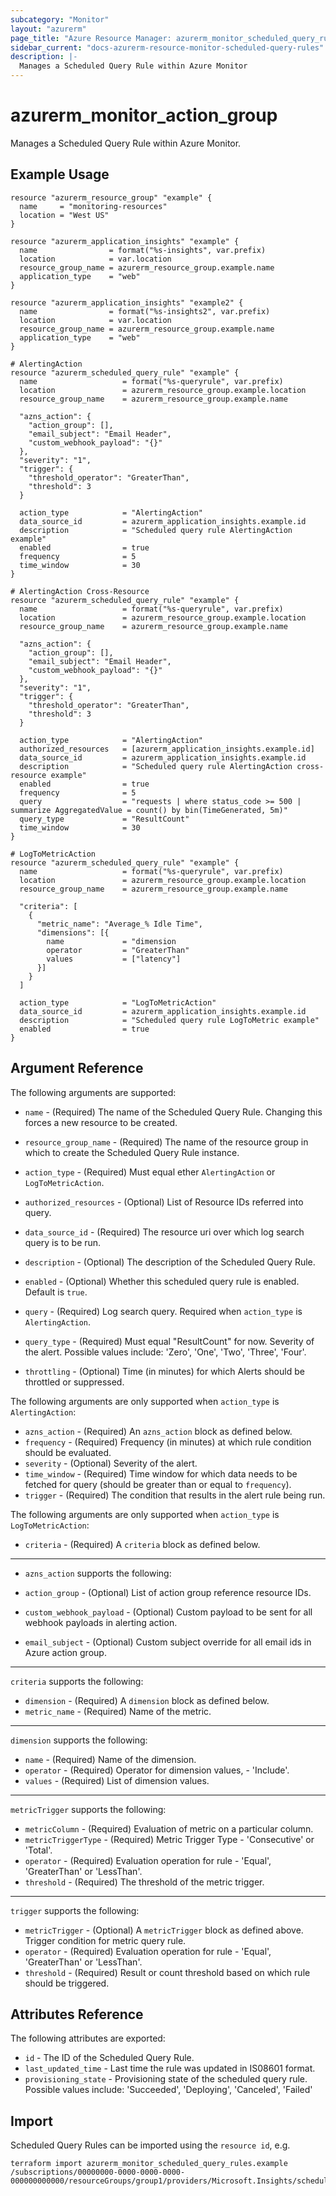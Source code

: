```yaml
---
subcategory: "Monitor"
layout: "azurerm"
page_title: "Azure Resource Manager: azurerm_monitor_scheduled_query_rules"
sidebar_current: "docs-azurerm-resource-monitor-scheduled-query-rules"
description: |-
  Manages a Scheduled Query Rule within Azure Monitor
---
```


# azurerm_monitor_action_group

Manages a Scheduled Query Rule within Azure Monitor.

## Example Usage

```hcl
resource "azurerm_resource_group" "example" {
  name     = "monitoring-resources"
  location = "West US"
}

resource "azurerm_application_insights" "example" {
  name                = format("%s-insights", var.prefix)
  location            = var.location
  resource_group_name = azurerm_resource_group.example.name
  application_type    = "web"
}

resource "azurerm_application_insights" "example2" {
  name                = format("%s-insights2", var.prefix)
  location            = var.location
  resource_group_name = azurerm_resource_group.example.name
  application_type    = "web"
}

# AlertingAction
resource "azurerm_scheduled_query_rule" "example" {
  name                   = format("%s-queryrule", var.prefix)
  location               = azurerm_resource_group.example.location
  resource_group_name    = azurerm_resource_group.example.name

  "azns_action": {
    "action_group": [],
    "email_subject": "Email Header",
    "custom_webhook_payload": "{}"
  },
  "severity": "1",
  "trigger": {
    "threshold_operator": "GreaterThan",
    "threshold": 3
  }

  action_type            = "AlertingAction"
  data_source_id         = azurerm_application_insights.example.id
  description            = "Scheduled query rule AlertingAction example"
  enabled                = true
  frequency              = 5
  time_window            = 30
}

# AlertingAction Cross-Resource
resource "azurerm_scheduled_query_rule" "example" {
  name                   = format("%s-queryrule", var.prefix)
  location               = azurerm_resource_group.example.location
  resource_group_name    = azurerm_resource_group.example.name

  "azns_action": {
    "action_group": [],
    "email_subject": "Email Header",
    "custom_webhook_payload": "{}"
  },
  "severity": "1",
  "trigger": {
    "threshold_operator": "GreaterThan",
    "threshold": 3
  }

  action_type            = "AlertingAction"
  authorized_resources   = [azurerm_application_insights.example.id]
  data_source_id         = azurerm_application_insights.example.id
  description            = "Scheduled query rule AlertingAction cross-resource example"
  enabled                = true
  frequency              = 5
  query                  = "requests | where status_code >= 500 | summarize AggregatedValue = count() by bin(TimeGenerated, 5m)"
  query_type             = "ResultCount"
  time_window            = 30
}

# LogToMetricAction
resource "azurerm_scheduled_query_rule" "example" {
  name                   = format("%s-queryrule", var.prefix)
  location               = azurerm_resource_group.example.location
  resource_group_name    = azurerm_resource_group.example.name

  "criteria": [
    {
      "metric_name": "Average_% Idle Time",
      "dimensions": [{
        name             = "dimension
        operator         = "GreaterThan"
        values           = ["latency"]
      }]
    }
  ]

  action_type            = "LogToMetricAction"
  data_source_id         = azurerm_application_insights.example.id
  description            = "Scheduled query rule LogToMetric example"
  enabled                = true
}
```

## Argument Reference

The following arguments are supported:

* `name` - (Required) The name of the Scheduled Query Rule. Changing this forces a new resource to be created.
* `resource_group_name` - (Required) The name of the resource group in which to create the Scheduled Query Rule instance.
* `action_type` - (Required) Must equal ether `AlertingAction` or `LogToMetricAction`.
* `authorized_resources` - (Optional) List of Resource IDs referred into query.
* `data_source_id` - (Required) The resource uri over which log search query is to be run.
* `description` - (Optional) The description of the Scheduled Query Rule.
* `enabled` - (Optional) Whether this scheduled query rule is enabled.  Default is `true`.

* `query` - (Required) Log search query. Required when `action_type` is `AlertingAction`.
* `query_type` - (Required) Must equal "ResultCount" for now.
Severity of the alert. Possible values include: 'Zero', 'One', 'Two', 'Three', 'Four'.
* `throttling` - (Optional) Time (in minutes) for which Alerts should be throttled or suppressed.

The following arguments are only supported when `action_type` is `AlertingAction`:

* `azns_action` - (Required) An `azns_action` block as defined below.
* `frequency` - (Required) Frequency (in minutes) at which rule condition should be evaluated.
* `severity` - (Optional) Severity of the alert.
* `time_window` - (Required) Time window for which data needs to be fetched for query (should be greater than or equal to `frequency`).
* `trigger` - (Required) The condition that results in the alert rule being run.

The following arguments are only supported when `action_type` is `LogToMetricAction`:

* `criteria` - (Required) A `criteria` block as defined below.

---

* `azns_action` supports the following:

* `action_group` - (Optional) List of action group reference resource IDs.
* `custom_webhook_payload` - (Optional) Custom payload to be sent for all webhook payloads in alerting action.
* `email_subject` - (Optional) Custom subject override for all email ids in Azure action group.

---

`criteria` supports the following:

* `dimension` - (Required) A `dimension` block as defined below.
* `metric_name` - (Required) Name of the metric.

---

`dimension` supports the following:

* `name` - (Required) Name of the dimension.
* `operator` - (Required) Operator for dimension values, - 'Include'.
* `values` - (Required) List of dimension values.

---

`metricTrigger` supports the following:

* `metricColumn` - (Required) Evaluation of metric on a particular column.
* `metricTriggerType` - (Required) Metric Trigger Type - 'Consecutive' or 'Total'.
* `operator` - (Required) Evaluation operation for rule - 'Equal', 'GreaterThan' or 'LessThan'.
* `threshold` - (Required) The threshold of the metric trigger.

---

`trigger` supports the following:

* `metricTrigger` - (Optional) A `metricTrigger` block as defined above. Trigger condition for metric query rule.
* `operator` - (Required) Evaluation operation for rule - 'Equal', 'GreaterThan' or 'LessThan'.
* `threshold` - (Required) Result or count threshold based on which rule should be triggered.

## Attributes Reference

The following attributes are exported:

* `id` - The ID of the Scheduled Query Rule.
* `last_updated_time` - Last time the rule was updated in IS08601 format.
* `provisioning_state` - Provisioning state of the scheduled query rule. Possible values include: 'Succeeded', 'Deploying', 'Canceled', 'Failed'

## Import

Scheduled Query Rules can be imported using the `resource id`, e.g.

```shell
terraform import azurerm_monitor_scheduled_query_rules.example /subscriptions/00000000-0000-0000-0000-000000000000/resourceGroups/group1/providers/Microsoft.Insights/scheduledQueryRules/myrulename
```

